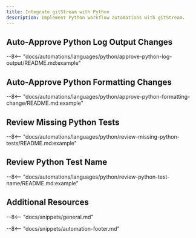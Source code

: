 ```yaml
---
title: Integrate gitStream with Python
description: Implement Python workflow automations with gitStream.
---
```


## Auto-Approve Python Log Output Changes

--8<-- "docs/automations/languages/python/approve-python-log-output/README.md:example"

## Auto-Approve Python Formatting Changes

--8<-- "docs/automations/languages/python/approve-python-formatting-change/README.md:example"

## Review Missing Python Tests

--8<-- "docs/automations/languages/python/review-missing-python-tests/README.md:example"

## Review Python Test Name

--8<-- "docs/automations/languages/python/review-python-test-name/README.md:example"

## Additional Resources

--8<-- "docs/snippets/general.md"

--8<-- "docs/snippets/automation-footer.md"